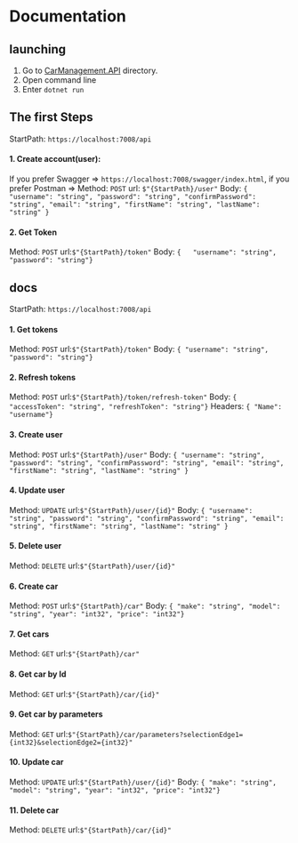 # Documentation

## launching

1. Go to [CarManagement.API](CarManagement.API) directory.
2. Open command line
3. Enter `dotnet run`

## The first Steps

StartPath: `https://localhost:7008/api`

#### 1. Create account(user):

If you prefer Swagger => `https://localhost:7008/swagger/index.html`,
if you prefer Postman =>
Method: `POST`
url: `$"{StartPath}/user"`
Body:
`{
  "username": "string",
  "password": "string",
  "confirmPassword": "string",
  "email": "string",
  "firstName": "string",
  "lastName": "string"
}`

#### 2. Get Token

Method: `POST`
url:`$"{StartPath}/token"`
Body: `{  
  "username": "string",
  "password": "string"}`

## docs

StartPath: `https://localhost:7008/api`

#### 1. Get tokens

Method: `POST`
url:`$"{StartPath}/token"`
Body:
`{ "username": "string",
  "password": "string"}`

#### 2. Refresh tokens

Method: `POST`
url:`$"{StartPath}/token/refresh-token"`
Body:
`{ "accessToken": "string",
  "refreshToken": "string"}`
Headers:
`{ "Name": "username"}`

#### 3. Create user

Method: `POST`
url:`$"{StartPath}/user"`
Body:
`{
  "username": "string",
  "password": "string",
  "confirmPassword": "string",
  "email": "string",
  "firstName": "string",
  "lastName": "string"
}`

#### 4. Update user

Method: `UPDATE`
url:`$"{StartPath}/user/{id}"`
Body:
`{
  "username": "string",
  "password": "string",
  "confirmPassword": "string",
  "email": "string",
  "firstName": "string",
  "lastName": "string"
}`

#### 5. Delete user

Method: `DELETE`
url:`$"{StartPath}/user/{id}"`

#### 6. Create car

Method: `POST`
url:`$"{StartPath}/car"`
Body:
`{ "make": "string",
  "model": "string",
  "year": "int32",
  "price": "int32"}`

#### 7. Get cars

Method: `GET`
url:`$"{StartPath}/car"`

#### 8. Get car by Id

Method: `GET`
url:`$"{StartPath}/car/{id}"`

#### 9. Get car by parameters

Method: `GET`
url:`$"{StartPath}/car/parameters?selectionEdge1={int32}&selectionEdge2={int32}"`

#### 10. Update car

Method: `UPDATE`
url:`$"{StartPath}/user/{id}"`
Body:
`{ "make": "string",
  "model": "string",
  "year": "int32",
  "price": "int32"}`

#### 11. Delete car

Method: `DELETE`
url:`$"{StartPath}/car/{id}"`
